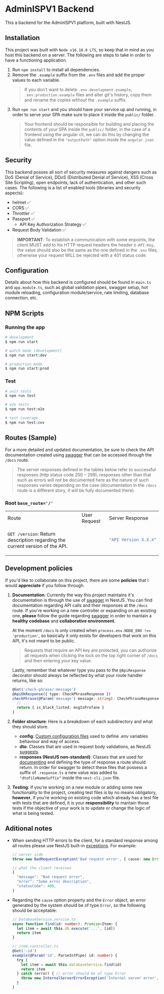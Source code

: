 # AdminISPV1 Backend

This a backend for the AdminISPV1 platform, built with NestJS.

## Installation

This project was built with `Node v16.18.0 LTS`, so keep that in mind as you host this backend on a server. The following are steps to take in order to have a functioning application.

1. Run `npm install` to install all dependencies.
2. Remove the `.example` suffix from the `.env` files and add the proper values to each variable.
    > If you don't want to delete `.env.development.example`, `.env.production.example` files and alter git's history, copy them and rename the copies without the `.example` suffix.
3. Run `npm run start` and you should have your service up and running, in order to serve your SPA make sure to place it inside the `public/` folder.
    > Your frontend should be responsible for building and placing the contents of your SPA inside the `public/` folder, in the case of a frontend using the angular cli, we can do this by changing the value defined in the `"outputPath"` option inside the `angular.json` file.

## Security

This backend posses all sort of security measures against dangers such as DoS (Denial of Service), DDoS (Distributed Denial of Service), XSS (Cross Site Scripting), open endpoints, lack of authentication, and other such cases. The following is a list of enabled tools (libraries and security aspects):

* helmet ✅
* CORS ✅
* Throttler ✅
* Passport ✅
  * API Key Authorization Strategy ✅
* Request Body Validation ✅

> **IMPORTANT**: To establish a communication with some enpoints, the client MUST add to his HTTP request headers the header `X-API-Key`, the value should also be the same as the one defined in the `.env` files, otherwise your request WILL be rejected with a 401 status code.

## Configuration

Details about how this backend is configured should be found in `main.ts` and `app.module.ts`, such as global validation pipes, swagger setup, hot module reloading, configuration module/service, rate limiting, database connection, etc.

## NPM Scripts

### Running the app

```bash
# development
$ npm run start

# watch mode (development)
$ npm run start:dev

# production mode
$ npm run start:prod
```

### Test

```bash
# unit tests
$ npm run test

# e2e tests
$ npm run test:e2e

# test coverage
$ npm run test:cov
```

## Routes (Sample)

For a more detailed and updated documentation, be sure to check the API documentation created using [swagger](https://docs.nestjs.com/openapi/introduction) that can be accessed through the `/docs` route.

> The server responses defined in the tables below refer to successful responses (http status code 200 – 299), responses other than that such as errors will not be documented here as the nature of such responses varies depending on the case (documentation in the `/docs` route is a different story, it will be fully documented there).

### Root `base_route='/'`

<table>
<tr>
<td>Route</td>
<td>User Request</td>
<td>Server Response</td>
</tr>
<tr>
<td>

`GET /version`: Return description regarding the current version of the API.
</td>
<td>
</td>
<td>

```typescript
"API Version X.X.X"
```
</td>
</tr>
</table>

## Development policies

If you'd like to collaborate on this project, there are some **policies** that I would **appreciate** if you follow through.

1. **Documentation**: Currently the way this project maintains it's documentation is through the use of [swagger](https://docs.nestjs.com/openapi/introduction) in NestJS. You can find documentation regarding API calls and their responses at the `/docs` route. If you're working on a new controller or expanding on an existing one, **please** follow the guide regarding [swagger](https://docs.nestjs.com/openapi/introduction) in order to mantain a **healthy codebase** and **collaborative environment**.

    At the moment `/docs` is only created when `process.env.NODE_ENV !== 'production'`, so basically it only exists for developers that work on this API, it's not meant to be public.

    > Requests that require an API key are protected, you can authorize all requests when clicking the lock on the top right corner of `/docs` and then entering your key value.

    Lastly, remember that whatever type you pass to the `@ApiResponse` decorator should always be reflected by what your route handler returns, like so:

    ```typescript
    @Get('check-phrase/:message')
    @ApiOkResponse({ type: CheckPhraseResponse })
    checkPhrase(@Param('message') message: string): CheckPhraseResponse {
      // ...
      return { is_black_listed: msgIsProfane }
    }
    ```

2. **Folder structure**: Here is a breakdown of each subdirectory and what they should store.
    * **config**: [Custom configuration files](https://docs.nestjs.com/techniques/configuration#custom-configuration-files) used to define .env variables behaviour and way of access.
    * **dto**: Classes that are used in request body validations, as NestJS [suggests](https://docs.nestjs.com/techniques/validation#mapped-types).
    * **responses (NestJS non-standard)**: Classes that are used for [documenting](https://docs.nestjs.com/openapi/operations#responses) and defining the type of response a route should return. In order for swagger to detect these files that possess a suffix of `.response.ts` a new value was added to `"dtoFileNameSuffix"` inside the `nest-cli.json` file.

3. **Testing**: If you're working on a new module or adding some new functionality to the project, creating test files is by no means obligatory, **however**, if you're working on existing code which already has a test file with tests that are defined, it is your **responsibility** to mantain those tests if the objective of your work is to update or change the logic of what is being tested.

## Aditional notes

* When sending HTTP errors to the client, for a standard response among all routes please use NestJS built-in [exceptions](https://docs.nestjs.com/exception-filters#built-in-http-exceptions). For example:
  ```typescript
  // server side
  throw new BadRequestException('Bad request error', { cause: new Error(), description: 'Some error description' })

  // what the client receives
  {
    "message": "Bad request error",
    "error": "Some error description",
    "statusCode": 400,
  }
  ```

* Regarding the `cause` option property and the `Error` object, an error generated by the system should be of type `Error`, so the following should be acceptable:

  ```typescript
  // DatabaseService.service.ts
  async function find(id: number): Promise<Item> {
    let item = await this.db.execute('...', [id])
    return item
  }

  // item.controller.ts
  @Get(':id')
  example(@Param('id', ParseIntPipe) id: number) {
    try {
      let item = await this.databaseService.find(id)
      return item
    } catch (error) { // error should be of type Error
      throw new InternalServerErrorException('Internal server error', { cause: error, description: 'There was a problem finding an item with id=' + id })
    }
  }
  ```